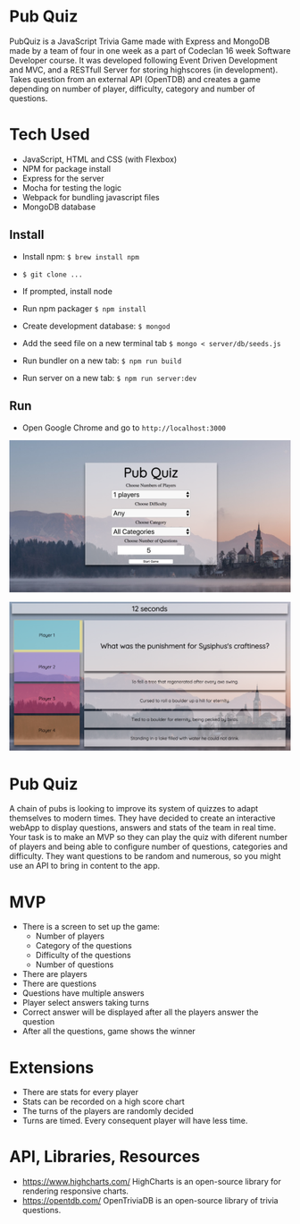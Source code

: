 # Pub Quiz

PubQuiz is a JavaScript Trivia Game made with Express and MongoDB made by a team of four in one week as a part of Codeclan 16 week Software Developer course. It was developed following Event Driven Development and MVC, and a RESTfull Server for storing highscores (in development). Takes question from an external API (OpenTDB) and creates a game depending on number of player, difficulty, category and number of questions.

# Tech Used

* JavaScript, HTML and CSS (with Flexbox)
* NPM for package install
* Express for the server
* Mocha for testing the logic
* Webpack for bundling javascript files
* MongoDB database

## Install
* Install npm: `$ brew install npm`
* `$ git clone ...`

* If prompted, install node
* Run npm packager `$ npm install`
* Create development database:
`$ mongod`
* Add the seed file on a new terminal tab
`$ mongo < server/db/seeds.js`
* Run bundler on a new tab: `$ npm run build`
* Run server on a new tab: `$ npm run server:dev`

## Run
* Open Google Chrome and go to `http://localhost:3000`

![character view](https://github.com/DetectiveAzul/cc-group-project_trivia/blob/master/images/intro.png?raw=true)


![character view](https://github.com/DetectiveAzul/cc-group-project_trivia/blob/master/images/last_design.png?raw=true)

# Pub Quiz
A chain of pubs is looking to improve its system of quizzes to adapt themselves to modern times. They have decided to create an interactive webApp to display questions, answers and stats of the team in real time. Your task is to make an MVP so they can play the quiz with diferent number of players and being able to configure number of questions, categories and difficulty. They want questions to be random and numerous, so you might use an API to bring in content to the app.

# MVP

* There is a screen to set up the game:
	* Number of players
	* Category of the questions
	* Difficulty of the questions
	* Number of questions
* There are players
* There are questions
* Questions have multiple answers
* Player select answers taking turns
* Correct answer will be displayed after all the players answer the question
* After all the questions, game shows the winner

# Extensions

* There are stats for every player
* Stats can be recorded on a high score chart
* The turns of the players are randomly decided
* Turns are timed. Every consequent player will have less time.

# API, Libraries, Resources

- https://www.highcharts.com/ HighCharts is an open-source library for rendering responsive charts.
- https://opentdb.com/ OpenTriviaDB is an open-source library of trivia questions.
